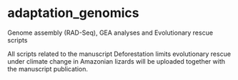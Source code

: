 # adaptation_genomics
Genome assembly (RAD-Seq), GEA analyses and Evolutionary rescue scripts

All scripts related to the manuscript Deforestation limits evolutionary rescue under climate change in Amazonian lizards will be uploaded together with the manuscript publication.
